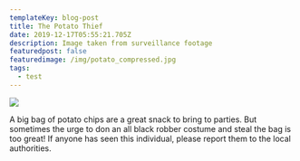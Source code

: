 ```yaml
---
templateKey: blog-post
title: The Potato Thief
date: 2019-12-17T05:55:21.705Z
description: Image taken from surveillance footage
featuredpost: false
featuredimage: /img/potato_compressed.jpg
tags:
  - test
---
```

![](/img/potato_compressed.jpg)

A big bag of potato chips are a great snack to bring to parties. But sometimes the urge to don an all black robber costume and steal the bag is too great! If anyone has seen this individual, please report them to the local authorities.
